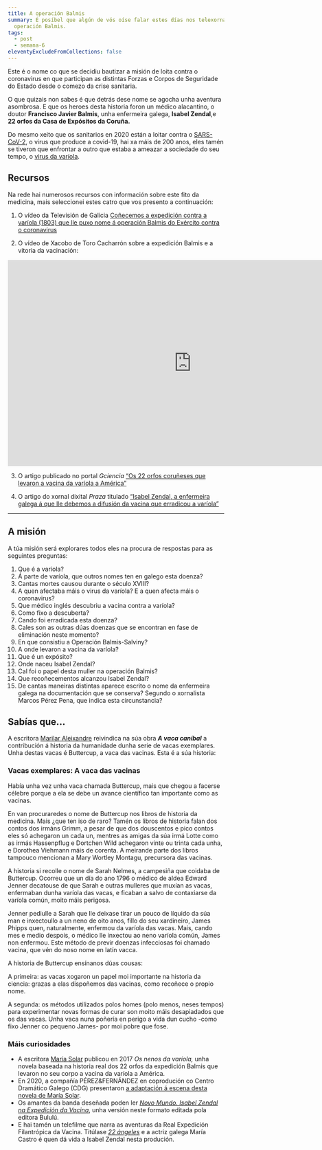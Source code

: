 ```yaml
---
title: A operación Balmis
summary: É posíbel que algún de vós oíse falar estes días nos telexornais da
  operación Balmis.
tags:
  - post
  - semana-6
eleventyExcludeFromCollections: false
---
```

Este é o nome co que se decidiu bautizar a misión de loita contra o coronavirus en que participan as distintas Forzas e Corpos de Seguridade do Estado desde o comezo da crise sanitaria.

O que quizais non sabes é que detrás dese nome se agocha unha aventura asombrosa. E que os heroes desta historia foron un médico alacantino, o doutor **Francisco Javier Balmis**, unha enfermeira galega, **Isabel Zendal**,e **22 orfos da Casa de Expósitos da Coruña.**

Do mesmo xeito que os sanitarios en 2020 están a loitar contra o [SARS-CoV-2](https://portaldaspalabras.gal/lexico/allos-con-bugallos/covid-19/), o virus que produce a covid-19, hai xa máis de 200 anos, eles tamén se tiveron que enfrontar a outro que estaba a ameazar a sociedade do seu tempo, o [virus da varíola](https://gl.wikipedia.org/wiki/Var%C3%ADola).

## Recursos

Na rede hai numerosos recursos con información sobre este fito da medicina, mais seleccionei estes catro que vos presento a continuación:

1. O vídeo da Televisión de Galicia [Coñecemos a expedición contra a varíola (1803) que lle puxo nome á operación Balmis do Exército contra o coronavirus](http://www.crtvg.es/tvg/a-carta/conecemos-a-expedicion-balmis-1803-que-lle-puxo-nome-a-operacion-balmis-do-exercito-contra-o-coronavirus)

2. O vídeo de Xacobo de Toro Cacharrón sobre a expedición Balmis e a vitoria da vacinación:

<iframe width="853" height="480" src="https://www.youtube.com/embed/c_64wpB_A6w" frameborder="0" allow="accelerometer; autoplay; encrypted-media; gyroscope; picture-in-picture" allowfullscreen></iframe>

3. O artigo publicado no portal *Gciencia* [“Os 22 orfos coruñeses que levaron a vacina da varíola a América”](https://www.gciencia.com/historias-gc/variola-coruna-balmis/)

4. O artigo do xornal dixital *Praza* titulado [“Isabel Zendal, a enfermeira galega á que lle debemos a difusión da vacina que erradicou a varíola”](https://praza.gal/ciencia-e-tecnoloxia/isabel-zendal-a-enfermeira-galega-a-que-lle-debemos-a-difusion-da-vacina-que-erradicou-a-variola)

- - -

## A misión

A túa misión será explorares todos eles na procura de respostas para as seguintes preguntas:

1. Que é a varíola? 
2. Á parte de varíola, que outros nomes ten en galego esta doenza?
3. Cantas mortes causou durante o século XVIII?
4. A quen afectaba máis o virus da varíola? E a quen afecta máis o coronavirus?
5. Que médico inglés descubriu a vacina contra a varíola?
6. Como fixo a descuberta?
7. Cando foi erradicada esta doenza?
8. Cales son as outras dúas doenzas que se encontran en fase de eliminación neste momento?
9. En que consistiu a Operación Balmis-Salviny?
9. A onde levaron a vacina da varíola?
10. Que é un expósito?
11. Onde naceu Isabel Zendal?
12. Cal foi o papel desta muller na operación Balmis?
13. Que recoñecementos alcanzou Isabel Zendal?
14. De cantas maneiras distintas aparece escrito o nome da enfermeira galega na documentación que se conserva? Segundo o xornalista Marcos Pérez Pena, que indica esta circunstancia?

## Sabías que...

A escritora [Marilar Aleixandre](https://gl.wikipedia.org/wiki/Marilar_Aleixandre) reivindica na súa obra ***A vaca caníbal*** a contribución á historia da humanidade dunha serie de vacas exemplares. Unha destas vacas é Buttercup, a vaca das vacinas. Esta é a súa historia:

### Vacas exemplares: A vaca das vacinas

Había unha vez unha vaca chamada Buttercup, mais que chegou a facerse célebre porque a ela se debe un avance científico tan importante como as vacinas.

En van procuraredes o nome de Buttercup nos libros de historia da medicina. Mais ¿que ten iso de raro? Tamén os libros de historia falan dos contos dos irmáns Grimm, a pesar de que dos douscentos e pico contos eles só achegaron un cada un, mentres as amigas da súa irmá Lotte como as irmás Hassenpflug e Dortchen Wild achegaron vinte ou trinta cada unha, e Dorothea Viehmann máis de corenta. A meirande parte dos libros tampouco mencionan a Mary Wortley Montagu, precursora das vacinas.

A historia si recolle o nome de Sarah Nelmes, a campesiña que coidaba de Buttercup. Ocorreu que un día do ano 1796 o médico de aldea Edward Jenner decatouse de que Sarah e outras mulleres que muxían as vacas, enfermaban dunha varíola das vacas, e ficaban a salvo de contaxiarse da varíola común, moito máis perigosa.

Jenner pediulle a Sarah que lle deixase tirar un pouco de líquido da súa man e inxectoullo a un neno de oito anos, fillo do seu xardineiro, James Phipps quen, naturalmente, enfermou da varíola das vacas. Mais, cando mes e medio despois, o médico lle inxectou ao neno varíola común, James non enfermou. Este método de previr doenzas infecciosas foi chamado vacina, que vén do noso nome en latín vacca.

A historia de Buttercup ensínanos dúas cousas:

A primeira: as vacas xogaron un papel moi importante na historia da ciencia: grazas a elas dispoñemos das vacinas, como recoñece o propio nome.

A segunda: os métodos utilizados polos homes (polo menos, neses tempos) para experimentar novas formas de curar son moito máis desapiadados que os das vacas. Unha vaca nuna poñería en perigo a vida dun cucho -como fixo Jenner co pequeno James- por moi pobre que fose.

### Máis curiosidades

* A escritora [María Solar](https://gl.wikipedia.org/wiki/Mar%C3%ADa_Solar) publicou en 2017 *Os nenos da varíola,* unha novela baseada na historia real dos 22 orfos da expedición Balmis que levaron no seu corpo a vacina da varíola a América.
* En 2020, a compañía PÉREZ&FERNÁNDEZ en coprodución co Centro Dramático Galego (CDG) presentaron [a adaptación á escena desta novela de María Solar](http://centrodramatico.xunta.gal/cdg/axenda/axendad.php?id_e=2748&lg=gal).
* Os amantes da banda deseñada poden ler *[Novo Mundo. Isabel Zendal na Expedición da Vacina](https://www.youtube.com/watch?v=jCJiTAZQq6c)*, unha versión neste formato editada pola editora Bululú.
* E hai tamén un telefilme que narra as aventuras da Real Expedición Filantrópica da Vacina. Titúlase *[22 ángeles](https://www.youtube.com/watch?v=coOsN7e0kS8&feature=emb_logo)* e a actriz galega María Castro é quen dá vida a Isabel Zendal nesta produción.